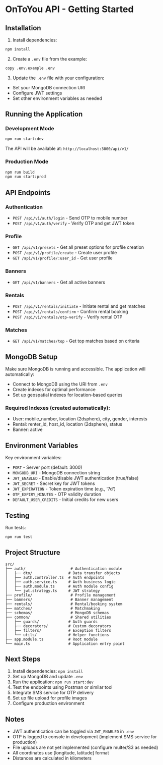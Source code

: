 # OnToYou API - Getting Started

## Installation

1. Install dependencies:
```bash
npm install
```

2. Create a `.env` file from the example:
```bash
copy .env.example .env
```

3. Update the `.env` file with your configuration:
- Set your MongoDB connection URI
- Configure JWT settings
- Set other environment variables as needed

## Running the Application

### Development Mode
```bash
npm run start:dev
```

The API will be available at: `http://localhost:3000/api/v1/`

### Production Mode
```bash
npm run build
npm run start:prod
```

## API Endpoints

### Authentication
- `POST /api/v1/auth/login` - Send OTP to mobile number
- `POST /api/v1/auth/verify` - Verify OTP and get JWT token

### Profile
- `GET /api/v1/presets` - Get all preset options for profile creation
- `POST /api/v1/profile/create` - Create user profile
- `GET /api/v1/profile/:user_id` - Get user profile

### Banners
- `GET /api/v1/banners` - Get all active banners

### Rentals
- `POST /api/v1/rentals/initiate` - Initiate rental and get matches
- `POST /api/v1/rentals/confirm` - Confirm rental booking
- `POST /api/v1/rentals/otp-verify` - Verify rental OTP

### Matches
- `GET /api/v1/matches/top` - Get top matches based on criteria

## MongoDB Setup

Make sure MongoDB is running and accessible. The application will automatically:
- Connect to MongoDB using the URI from `.env`
- Create indexes for optimal performance
- Set up geospatial indexes for location-based queries

### Required Indexes (created automatically):
- User: mobile_number, location (2dsphere), city, gender, interests
- Rental: renter_id, host_id, location (2dsphere), status
- Banner: active

## Environment Variables

Key environment variables:

- `PORT` - Server port (default: 3000)
- `MONGODB_URI` - MongoDB connection string
- `JWT_ENABLED` - Enable/disable JWT authentication (true/false)
- `JWT_SECRET` - Secret key for JWT tokens
- `JWT_EXPIRATION` - Token expiration time (e.g., '7d')
- `OTP_EXPIRY_MINUTES` - OTP validity duration
- `DEFAULT_USER_CREDITS` - Initial credits for new users

## Testing

Run tests:
```bash
npm run test
```

## Project Structure

```
src/
├── auth/                    # Authentication module
│   ├── dto/                # Data transfer objects
│   ├── auth.controller.ts  # Auth endpoints
│   ├── auth.service.ts     # Auth business logic
│   ├── auth.module.ts      # Auth module config
│   └── jwt.strategy.ts     # JWT strategy
├── profile/                 # Profile management
├── banners/                 # Banner management
├── rentals/                 # Rental/booking system
├── matches/                 # Matchmaking
├── schemas/                 # MongoDB schemas
├── common/                  # Shared utilities
│   ├── guards/             # Auth guards
│   ├── decorators/         # Custom decorators
│   ├── filters/            # Exception filters
│   └── utils/              # Helper functions
├── app.module.ts           # Root module
└── main.ts                 # Application entry point
```

## Next Steps

1. Install dependencies: `npm install`
2. Set up MongoDB and update `.env`
3. Run the application: `npm run start:dev`
4. Test the endpoints using Postman or similar tool
5. Integrate SMS service for OTP delivery
6. Set up file upload for profile images
7. Configure production environment

## Notes

- JWT authentication can be toggled via `JWT_ENABLED` in `.env`
- OTP is logged to console in development (implement SMS service for production)
- File uploads are not yet implemented (configure multer/S3 as needed)
- All coordinates use [longitude, latitude] format
- Distances are calculated in kilometers
